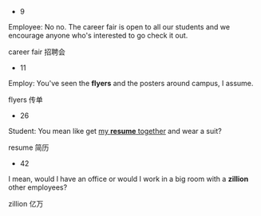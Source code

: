 * 9

Employee: No no. The career fair is open to all our students and we encourage anyone who's interested to go check it out.

career fair            招聘会



* 11

Employ: You've seen the **flyers** and the posters around campus, I assume.

flyers                  传单



* 26

Student: You mean like get <u>my **resume** together</u> and wear a suit?

resume         简历



* 42

I mean, would I have an office or would I work in a big room with a **zillion** other employees?

zillion        亿万


